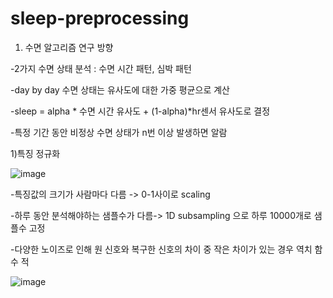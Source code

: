 # sleep-preprocessing


1. 수면 알고리즘 연구 방향

-2가지 수면 상태 분석 : 수면 시간 패턴, 심박 패턴

-day by day 수면 상태는 유사도에 대한 가중 평균으로 계산

-sleep = alpha * 수면 시간 유사도 + (1-alpha)*hr센서 유사도로 결정

-특정 기간 동안 비정상 수면 상태가 n번 이상 발생하면 알람

1)특징 정규화

![image](https://github.com/wlehd12/sleep-preprocessing/assets/125344095/c109a895-05bc-4366-b2d9-a741db6ee002)

-특징값의 크기가 사람마다 다름 -> 0-1사이로 scaling

-하루 동안 분석해야하는 샘플수가 다름-> 1D subsampling 으로 하루 10000개로 샘플수 고정

-다양한 노이즈로 인해 원 신호와 복구한 신호의 차이 중 작은 차이가 있는 경우 역치 함수 적

![image](https://github.com/wlehd12/sleep-preprocessing/assets/125344095/9dc3a168-9b44-411b-8b53-f5a7e66e5351)


